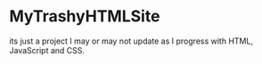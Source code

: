 # MyTrashyHTMLSite
its just a project I may or may not update as I progress with HTML, JavaScript and CSS.
